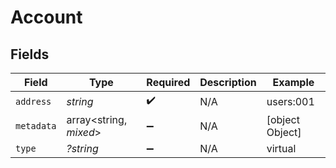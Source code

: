 # Account


## Fields

| Field                  | Type                   | Required               | Description            | Example                |
| ---------------------- | ---------------------- | ---------------------- | ---------------------- | ---------------------- |
| `address`              | *string*               | :heavy_check_mark:     | N/A                    | users:001              |
| `metadata`             | array<string, *mixed*> | :heavy_minus_sign:     | N/A                    | [object Object]        |
| `type`                 | *?string*              | :heavy_minus_sign:     | N/A                    | virtual                |